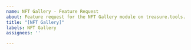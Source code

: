 ```yaml
---
name: NFT Gallery - Feature Request
about: Feature request for the NFT Gallery module on treasure.tools.
title: "[NFT Gallery]"
labels: NFT Gallery
assignees: ''

---
```



